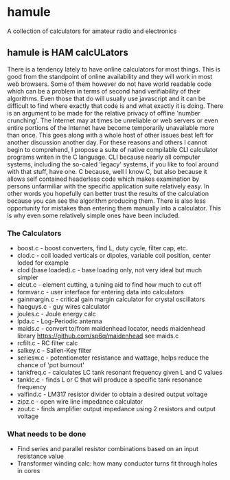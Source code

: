 # hamule
A collection of calculators for amateur radio and electronics
## hamule is HAM calcULators
There is a tendency lately to have online calculators for most things. This is good from the standpoint of online availability and they will work in most web browsers. Some of them however do not have world readable code which can be a problem in terms of second hand verifiability of their algorithms. Even those that do will usually use javascript and it can be difficult to find where exactly that code is and what exactly it is doing. There is an argument to be made for the relative privacy of offline 'number crunching'. The Internet may at times be unreliable or web servers or even entire portions of the Internet have become temporarily unavailable more than once. This goes along with a whole host of other issues best left for another discussion another day. For these reasons and others I cannot begin to comprehend, I propose a suite of native compilable CLI calculator programs writen in the C language. CLI because nearly all computer systems, including the so-caled 'legacy' systems, if you like to fool around with that stuff, have one. C because, well I know C, but also because it allows self contained headerless code which makes examination by persons unfarmiliar with the specific application suite relatively easy. In other words you hopefully can better trust the results of the calculation because you can see the algorithm producing them. There is also less opportunity for mistakes than entering them manually into a calculator. This is why even some relatively simple ones have been included.
### The Calculators
* boost.c      - boost converters, find L, duty cycle, filter cap, etc.
* clod.c       - coil loaded verticals or dipoles, variable coil position, center loded for example
* clod (base loaded).c - base loading only, not very ideal but much simpler
* elcut.c      - element cutting, a tuning aid to find how much to cut off
* formvar.c    - user interface for entering data into calculators
* gainmargin.c - critical gain margin calculator for crystal oscillators
* haeguys.c    - guy wires calculator
* joules.c     - Joule energy calc
* lpda.c       - Log-Periodic antenna
* maids.c      - convert to/from maidenhead locator, needs maidenhead library https://github.com/sp6q/maidenhead see maids.c
* rcfilt.c     - RC filter calc
* salkey.c     - Sallen-Key filter
* seriesw.c    - potentiometer resistance and wattage, helps reduce the chance of 'pot burnout'
* tankfreq.c   - calculates LC tank resonant frequency given L and C values
* tanklc.c     - finds L or C that will produce a specific tank resonance frequency
* valfind.c    - LM317 resistor divider to obtain a desired output voltage
* zipz.c       - open wire line impedance calculator
* zout.c       - finds amplifier output impedance using 2 resistors and output voltage
### What needs to be done
* Find series and parallel resistor combinations based on an input resistance value
* Transformer winding calc: how many conductor turns fit through holes in cores

